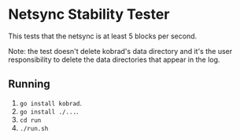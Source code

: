 # Netsync Stability Tester
This tests that the netsync is at least 5 blocks per second.

Note: the test doesn't delete kobrad's data directory and it's the user
responsibility to delete the data directories that appear in the log.

## Running
 1. `go install kobrad`.
 2. `go install ./...`.
 3. `cd run`
 4. `./run.sh`
 